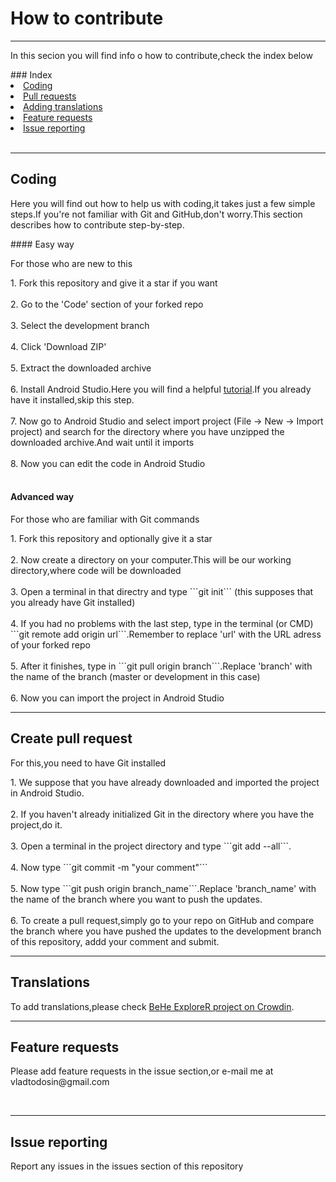 # How to contribute
<hr>
<p>In this secion you will find info o how to contribute,check the index below</p>
### Index

<li><a href="#coding">Coding</a></li>
<li><a href="#create-pull request">Pull requests</a></li>
<li><a href="#translations">Adding translations</a></li>
<li><a href="#feature-requests">Feature requests</a></li>
<li><a href="#issue-reporting">Issue reporting</a></li>
<br>
<hr>
<h2 id="#coding">Coding</h2>
<p>Here you will find out how to help us with coding,it takes just a few simple steps.If you're not familiar with Git and GitHub,don't worry.This section describes how to contribute step-by-step.</p>
#### Easy way
<p> For those who are new to this </p>
1. Fork this repository and give it a star if you want
<br>
<br>
2. Go to the 'Code' section of your forked repo
<br>
<br>
3. Select the development branch
<br>
<br>
4. Click 'Download ZIP'
<br>
<br>
5. Extract the downloaded archive
<br>
<br>
6. Install Android Studio.Here you will find a helpful <a href="https://developer.android.com/studio/install.html">tutorial</a>.If you already have it installed,skip this step.
<br>
<br>
7. Now go to Android Studio and select import project (File -> New -> Import project) and search for the directory where you have unzipped the downloaded archive.And wait until it imports
<br>
<br>
8. Now you can edit the code in Android Studio
<br>
<br>

#### Advanced way

<p> For those who are familiar with Git commands </p>
1. Fork this repository and optionally give it a star
<br>
<br>
2. Now create a directory on your computer.This will be our working directory,where code will be downloaded
<br>
<br>
3. Open a terminal in that directry and type ```git init``` (this supposes that you already have Git installed)
<br>
<br>
4. If you had no problems with the last step, type in the terminal (or CMD) ```git remote add origin url```.Remember to replace 'url' with the URL adress of your forked repo
<br>
<br>
5. After it finishes, type in ```git pull origin branch```.Replace 'branch' with the name of the branch (master or development in this case)
<br>
<br>
6. Now you can import the project in Android Studio
<br>
<hr>
<h2 id="#create-pull-request">Create pull request</h2>

<p> For this,you need to have Git installed </p>
1. We suppose that you have already downloaded and imported the project in Android Studio.
<br>
<br>
2. If you haven't already initialized Git in the directory where you have the project,do it.
<br>
<br>
3. Open a terminal in the project directory and type ```git add --all```.
<br>
<br>
4. Now type ```git commit -m "your comment"```
<br>
<br>
5. Now type ```git push origin branch_name```.Replace 'branch_name' with the name of the branch where you want to push the updates.
<br>
<br>
6. To create a pull request,simply go to your repo on  GitHub and compare the branch where you have pushed the updates to the development branch of this repository, addd your comment and submit.
<br>
<hr>
<h2 id="#trad">Translations</h2>
To add translations,please check <a href="https://crowdin.com/project/behe-explorer">BeHe ExploreR project on Crowdin</a>.
<br>
<hr>
<h2 id="#feat">Feature requests</h2>
<p>Please add feature requests in the issue section,or e-mail me at vladtodosin@gmail.com</p>
<br>
<hr>
<h2 id="#is">Issue reporting</h2>
<p>Report any issues in the issues section of this repository</p>
<br>

